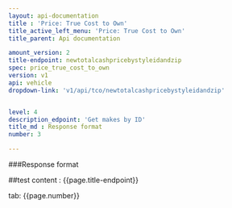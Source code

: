 ```yaml
---
layout: api-documentation
title : 'Price: True Cost to Own'
title_active_left_menu: 'Price: True Cost to Own'
title_parent: Api documentation

amount_version: 2
title-endpoint: newtotalcashpricebystyleidandzip
spec: price_true_cost_to_own
version: v1
api: vehicle
dropdown-link: 'v1/api/tco/newtotalcashpricebystyleidandzip'


level: 4
description_edpoint: 'Get makes by ID'
title_md : Response format
number: 3

---
```


###Response format

##test content : {{page.title-endpoint}} 

tab: {{page.number}}